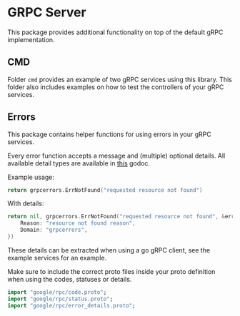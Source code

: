 # GRPC Server

This package provides additional functionality on top of the default gRPC implementation.

## CMD

Folder `cmd` provides an example of two gRPC services using this library. This folder also includes examples on how to test the controllers of your gRPC services.

## Errors

This package contains helper functions for using errors in your gRPC services. 

Every error function accepts a message and (multiple) optional details. All available detail types are available in [this](https://pkg.go.dev/google.golang.org/genproto/googleapis/rpc/errdetails) godoc.

Example usage: 
```go
return grpcerrors.ErrNotFound("requested resource not found")
```

With details:
```go
return nil, grpcerrors.ErrNotFound("requested resource not found", &errdetails.ErrorInfo{
    Reason: "resource not found reason",
    Domain: "grpcerrors",
})
```

These details can be extracted when using a go gRPC client, see the example services for an example. 

Make sure to include the correct proto files inside your proto definition when using the codes, statuses or details. 

```proto
import "google/rpc/code.proto";
import "google/rpc/status.proto";
import "google/rpc/error_details.proto";
```